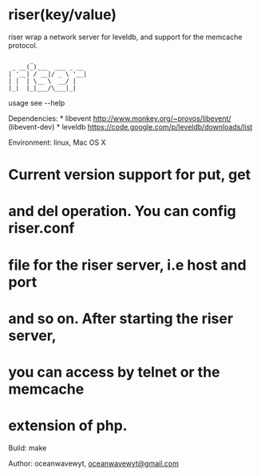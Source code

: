 riser(key/value)
==================
   riser wrap a network server for leveldb, and support for the memcache protocol.

	      _               
	 _ __(_)___  ___ _ __ 
	| '__| / __|/ _ \ '__|
	| |  | \__ \  __/ |   
	|_|  |_|___/\___|_|   
                      
usage see --help

Dependencies:
	* libevent http://www.monkey.org/~provos/libevent/ (libevent-dev)
    * leveldb  https://code.google.com/p/leveldb/downloads/list

Environment:
	linux, Mac OS X

# Current version support for put, get 
# and del operation. You can config riser.conf 
# file for the riser server, i.e host and port 
# and so on. After starting the riser server, 
# you can access by telnet or the memcache 
# extension of php.

Build:
	make

Author:
	oceanwavewyt,  oceanwavewyt@gmail.com


